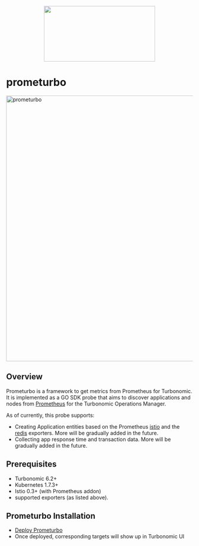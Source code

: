 <p align="center">
  <img width=300 height=150 src="https://cloud.githubusercontent.com/assets/4391815/26681386/05b857c4-46ab-11e7-8c71-15a46d886834.png">
</p>


<!--
http://www.apache.org/licenses/LICENSE-2.0.txt


Copyright 2018 Turbonomic

Licensed under the Apache License, Version 2.0 (the "License");
you may not use this file except in compliance with the License.
You may obtain a copy of the License at

    http://www.apache.org/licenses/LICENSE-2.0

Unless required by applicable law or agreed to in writing, software
distributed under the License is distributed on an "AS IS" BASIS,
WITHOUT WARRANTIES OR CONDITIONS OF ANY KIND, either express or implied.
See the License for the specific language governing permissions and
limitations under the License.
-->

# prometurbo

<img width="717" alt="prometurbo" src="https://user-images.githubusercontent.com/27221807/41005210-91c0c8f2-68ea-11e8-95be-7599610383aa.png">

## Overview
Prometurbo is a framework to get metrics from Prometheus for Turbonomic.
It is implemented as a GO SDK probe that aims to discover applications and nodes from [Prometheus](https://prometheus.io/) for the Turbonomic Operations Manager.


As of currently, this probe supports:
* Creating Application entities based on the Prometheus [istio](https://istio.io/docs/reference/config/adapters/prometheus.html)
and the [redis](https://github.com/oliver006/redis_exporter) exporters.  More will be gradually added in the future.
* Collecting app response time and transaction data.  More will be gradually added in the future.

## Prerequisites
* Turbonomic 6.2+ 
* Kubernetes 1.7.3+
* Istio 0.3+ (with Prometheus addon)
* supported exporters (as listed above).

## Prometurbo Installation
* [Deploy Prometurbo](https://github.com/turbonomic/prometurbo/prometurbo/tree/master/deploy)
* Once deployed, corresponding targets will show up in Turbonomic UI

